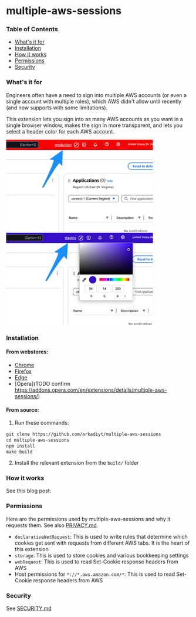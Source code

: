# multiple-aws-sessions

### Table of Contents

- [What's it for](https://github.com/arkadiyt/multiple-aws-sessions?tab=readme-ov-file#whats-it-for)
- [Installation](https://github.com/arkadiyt/multiple-aws-sessions?tab=readme-ov-file#installation)
- [How it works](https://github.com/arkadiyt/multiple-aws-sessions?tab=readme-ov-file#how-it-works)
- [Permissions](https://github.com/arkadiyt/multiple-aws-sessions?tab=readme-ov-file#permissions)
- [Security](https://github.com/arkadiyt/multiple-aws-sessions?tab=readme-ov-file#security)

### What's it for

Engineers often have a need to sign into multiple AWS accounts (or even a single account with multiple roles), which AWS didn't allow until recently (and now supports with some limitations).

This extension lets you sign into as many AWS accounts as you want in a single browser window, makes the sign in more transparent, and lets you select a header color for each AWS account.

<img src="assets/chrome-1-640x400.png" width="400"/> <img src="assets/chrome-2-640x400.png" width="400"/>

### Installation

#### From webstores:

- [Chrome](https://chromewebstore.google.com/detail/multiple-aws-sessions/ehffbdpahpebdgpmnecccpfmbokeohop)
- [Firefox](TODO)
- [Edge](TODO)
- [Opera](TODO confirm https://addons.opera.com/en/extensions/details/multiple-aws-sessions/)

#### From source:

1. Run these commands:

```
git clone https://github.com/arkadiyt/multiple-aws-sessions
cd multiple-aws-sessions
npm install
make build
```

2. Install the relevant extension from the `build/` folder

### How it works

See this blog post:

### Permissions

Here are the permissions used by multiple-aws-sessions and why it requests them. See also [PRIVACY.md](https://github.com/arkadiyt/multiple-aws-sessions/blob/main/PRIVACY.md).

- `declarativeNetRequest`: This is used to write rules that determine which cookies get sent with requests from different AWS tabs. It is the heart of this extension
- `storage`: This is used to store cookies and various bookkeeping settings
- `webRequest`: This is used to read Set-Cookie response headers from AWS
- Host permissions for `*://*.aws.amazon.com/*`: This is used to read Set-Cookie response headers from AWS

### Security

See [SECURITY.md](https://github.com/arkadiyt/multiple-aws-sessions/blob/main/SECURITY.md)
